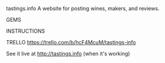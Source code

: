 tastings.info
A website for posting wines, makers, and reviews.

GEMS

INSTRUCTIONS

TRELLO
https://trello.com/b/hcF4McuM/tastings-info

See it live at http://tastings.info (when it's working)
